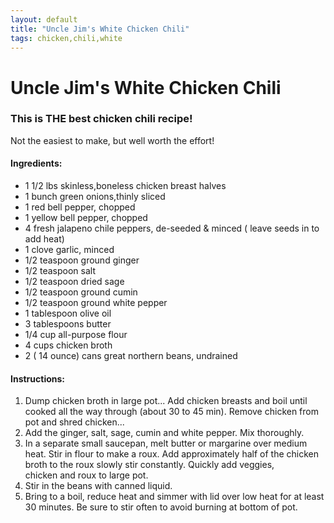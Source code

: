 ```yaml
---
layout: default
title: "Uncle Jim's White Chicken Chili"
tags: chicken,chili,white
---
```

# Uncle Jim's White Chicken Chili

### This is THE best chicken chili recipe!
Not the easiest to make, but well worth the effort!

#### Ingredients:
- 1 1/2 lbs skinless,boneless chicken breast halves
- 1 bunch green onions,thinly sliced
- 1 red bell pepper, chopped
- 1 yellow bell pepper, chopped
- 4 fresh jalapeno chile peppers, de-seeded & minced ( leave seeds in to add heat)
- 1 clove garlic, minced
- 1/2 teaspoon ground ginger
- 1/2 teaspoon salt
- 1/2 teaspoon dried sage
- 1/2 teaspoon ground cumin
- 1/2 teaspoon ground white pepper
- 1 tablespoon olive oil
- 3 tablespoons butter
- 1/4 cup all-purpose flour
- 4 cups chicken broth
- 2 ( 14 ounce) cans great northern beans, undrained

#### Instructions:
1. Dump chicken broth in large pot... Add chicken breasts and boil until cooked all the way through (about 30 to 45 min). Remove chicken from pot and shred chicken...
2. Add the ginger, salt, sage, cumin and white pepper. Mix thoroughly.
3. In a separate small saucepan, melt butter or margarine over medium heat. Stir in flour to make a roux. Add approximately half of the chicken broth to the roux slowly stir constantly. Quickly add veggies, chicken and roux to large pot.
4. Stir in the beans with canned liquid.
5. Bring to a boil, reduce heat and simmer with lid over low heat for at least 30 minutes. Be sure to stir often to avoid burning at bottom of pot.
